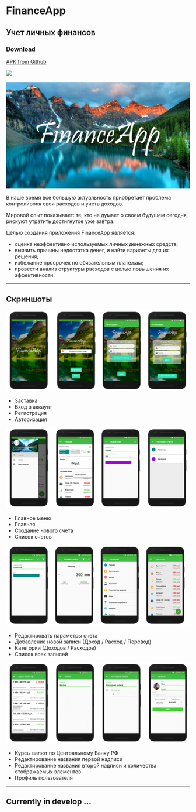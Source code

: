 # FinanceApp
## Учет личных финансов

### Download
[APK from Github](https://github.com/Dmitry374/FinanceApp/blob/master/apk/fa1.apk)

<img src="file:///C:\Users\Dima\Desktop\README\screenshots/banner2.png" />

![Basic](https://github.com/Dmitry374/FinanceApp/blob/master/screenshots/banner2.png)

В наше время все большую актуальность приобретает проблема контролироля свои расходов и учета доходов.

Мировой опыт показывает: те, кто не думает о своем будущем сегодня, рискуют утратить достигнутое уже завтра.

Целью создания приложения FinanceApp является:

* оценка неэффективно используемых личных денежных средств; 
* выявить причины недостатка денег, и найти варианты для их решения; 
* избежание просрочек по обязательным платежам; 
* провести анализ структуры расходов с целью повышения их эффективности.

---

## Скриншоты

<!-- ![Basic](file:///C:/Users/Dima/Desktop/md/screenshots/s1.png) -->

![Basic](https://github.com/Dmitry374/FinanceApp/blob/master/screenshots/s1.png)

* Заставка
* Вход в аккаунт
* Регистрация
* Авторизация

![Basic](https://github.com/Dmitry374/FinanceApp/blob/master/screenshots/s2.png)

* Главное меню
* Главная
* Создание нового счета
* Список счетов

![Basic](https://github.com/Dmitry374/FinanceApp/blob/master/screenshots/s3.png)

* Редактировать параметры счета
* Добавление новой записи (Доход / Расход / Перевод)
* Категории (Доходов / Расходов)
* Список всех записей

![Basic](https://github.com/Dmitry374/FinanceApp/blob/master/screenshots/s4.png)

* Курсы валют по Центральному Банку РФ
* Редактирование названия первой надписи
* Редактирование названия второй надписи и количества отображаемых элементов
* Профиль пользователя

---

## Currently in develop ...
